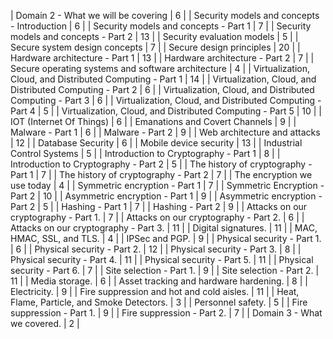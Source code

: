 | Domain 2 - What we will be covering                       | 6       |
| Security models and concepts - Introduction               | 6       |
| Security models and concepts - Part 1                     | 7       |
| Security models and concepts - Part 2                     | 13      |
| Security evaluation models                                | 5       |
| Secure system design concepts                             | 7       |
| Secure design principles                                  | 20      |
| Hardware architecture - Part 1                            | 13      |
| Hardware architecture - Part 2                            | 7       |
| Secure operating systems and software architecture        | 4       |
| Virtualization, Cloud, and Distributed Computing - Part 1 | 14      |
| Virtualization, Cloud, and Distributed Computing - Part 2 | 6       |
| Virtualization, Cloud, and Distributed Computing - Part 3 | 6       |
| Virtualization, Cloud, and Distributed Computing - Part 4 | 5       |
| Virtualization, Cloud, and Distributed Computing - Part 5 | 10      |
| IOT (Internet Of Things)                                  | 6       |
| Emanations and Covert Channels                            | 9       |
| Malware - Part 1                                          | 6       |
| Malware - Part 2                                          | 9       |
| Web architecture and attacks                              | 12      |
| Database Security                                         | 6       |
| Mobile device security                                    | 13      |
| Industrial Control Systems                                | 5       |
| Introduction to Cryptography - Part 1                     | 8       |
| Introduction to Cryptography - Part 2                     | 5       |
| The history of cryptography - Part 1                      | 7       |
| The history of cryptography - Part 2                      | 7       |
| The encryption we use today                               | 4       |
| Symmetric encryption - Part 1                             | 7       |
| Symmetric Encryption - Part 2                             | 10      |
| Asymmetric encryption - Part 1                            | 9       |
| Asymmetric encryption - Part 2                            | 5       |
| Hashing - Part 1                                          | 7       |
| Hashing - Part 2                                          | 9       |
|  Attacks on our cryptography - Part 1.                    | 7   |
|  Attacks on our cryptography - Part 2.                    | 6   |
|  Attacks on our cryptography - Part 3.                    | 11  |
|  Digital signatures.                                      | 11  |
|  MAC, HMAC, SSL, and TLS.                                 | 4   |
|  IPSec and PGP.                                           | 9   |
|  Physical security - Part 1.                              | 6   |
|  Physical security - Part 2.                              | 12  |
|  Physical security - Part 3.                              | 8   |
|  Physical security - Part 4.                              | 11  |
|  Physical security - Part 5.                              | 11  |
|  Physical security - Part 6.                              | 7   |
|  Site selection - Part 1.                                 | 9   |
|  Site selection - Part 2.                                 | 11  |
|  Media storage.                                           | 6   |
|  Asset tracking and hardware hardening.                   | 8   |
|  Electricity.                                             | 9   |
|  Fire suppression and hot and cold aisles.                | 11  |
|  Heat, Flame, Particle, and Smoke Detectors.              | 3   |
|  Personnel safety.                                        | 5   |
|  Fire suppression - Part 1.                               | 9   |
|  Fire suppression - Part 2.                               | 7   |
|  Domain 3 - What we covered.                              | 2   |